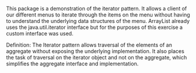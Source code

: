 This package is a demonstration of the iterator pattern. It allows a client of our different menus to iterate through
the items on the menu without having to understand the underlying data structures of the menu. ArrayList already
uses the java.util.iterator interface but for the purposes of this exercise a custom interface was used. 

Definition: The Iterator pattern allows traversal of the elements of an aggregate without exposing the underlying
implementation. It also places the task of traversal on the iterator object and not on the aggregate, which simplifies
the aggregate interface and implementation.